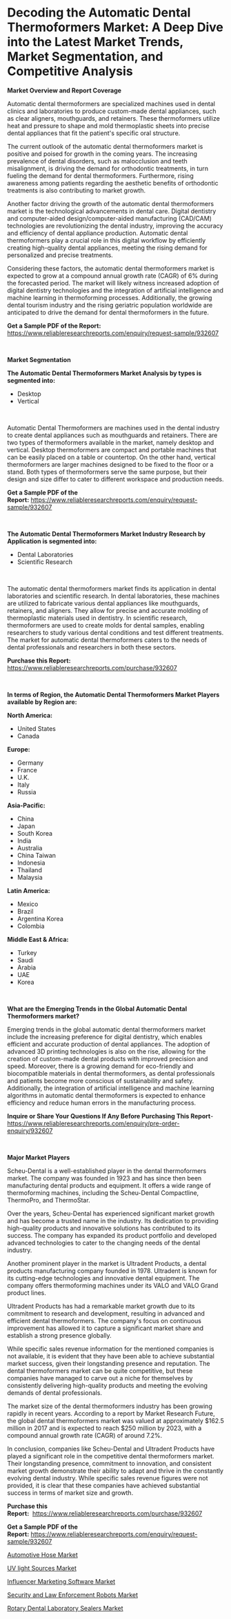 <p><h1>Decoding the Automatic Dental Thermoformers Market: A Deep Dive into the Latest Market Trends, Market Segmentation, and Competitive Analysis</h1></p><p><strong>Market Overview and Report Coverage</strong></p>
<p><p>Automatic dental thermoformers are specialized machines used in dental clinics and laboratories to produce custom-made dental appliances, such as clear aligners, mouthguards, and retainers. These thermoformers utilize heat and pressure to shape and mold thermoplastic sheets into precise dental appliances that fit the patient's specific oral structure.</p><p>The current outlook of the automatic dental thermoformers market is positive and poised for growth in the coming years. The increasing prevalence of dental disorders, such as malocclusion and teeth misalignment, is driving the demand for orthodontic treatments, in turn fueling the demand for dental thermoformers. Furthermore, rising awareness among patients regarding the aesthetic benefits of orthodontic treatments is also contributing to market growth.</p><p>Another factor driving the growth of the automatic dental thermoformers market is the technological advancements in dental care. Digital dentistry and computer-aided design/computer-aided manufacturing (CAD/CAM) technologies are revolutionizing the dental industry, improving the accuracy and efficiency of dental appliance production. Automatic dental thermoformers play a crucial role in this digital workflow by efficiently creating high-quality dental appliances, meeting the rising demand for personalized and precise treatments.</p><p>Considering these factors, the automatic dental thermoformers market is expected to grow at a compound annual growth rate (CAGR) of 6% during the forecasted period. The market will likely witness increased adoption of digital dentistry technologies and the integration of artificial intelligence and machine learning in thermoforming processes. Additionally, the growing dental tourism industry and the rising geriatric population worldwide are anticipated to drive the demand for dental thermoformers in the future.</p></p>
<p><strong>Get a Sample PDF of the Report:</strong> <a href="https://www.reliableresearchreports.com/enquiry/request-sample/932607">https://www.reliableresearchreports.com/enquiry/request-sample/932607</a></p>
<p>&nbsp;</p>
<p><strong>Market Segmentation</strong></p>
<p><strong>The Automatic Dental Thermoformers Market Analysis by types is segmented into:</strong></p>
<p><ul><li>Desktop</li><li>Vertical</li></ul></p>
<p>&nbsp;</p>
<p><p>Automatic Dental Thermoformers are machines used in the dental industry to create dental appliances such as mouthguards and retainers. There are two types of thermoformers available in the market, namely desktop and vertical. Desktop thermoformers are compact and portable machines that can be easily placed on a table or countertop. On the other hand, vertical thermoformers are larger machines designed to be fixed to the floor or a stand. Both types of thermoformers serve the same purpose, but their design and size differ to cater to different workspace and production needs.</p></p>
<p><strong>Get a Sample PDF of the Report:</strong>&nbsp;<a href="https://www.reliableresearchreports.com/enquiry/request-sample/932607">https://www.reliableresearchreports.com/enquiry/request-sample/932607</a></p>
<p>&nbsp;</p>
<p><strong>The Automatic Dental Thermoformers Market Industry Research by Application is segmented into:</strong></p>
<p><ul><li>Dental Laboratories</li><li>Scientific Research</li></ul></p>
<p>&nbsp;</p>
<p><p>The automatic dental thermoformers market finds its application in dental laboratories and scientific research. In dental laboratories, these machines are utilized to fabricate various dental appliances like mouthguards, retainers, and aligners. They allow for precise and accurate molding of thermoplastic materials used in dentistry. In scientific research, thermoformers are used to create molds for dental samples, enabling researchers to study various dental conditions and test different treatments. The market for automatic dental thermoformers caters to the needs of dental professionals and researchers in both these sectors.</p></p>
<p><strong>Purchase this Report:</strong>&nbsp; <a href="https://www.reliableresearchreports.com/purchase/932607">https://www.reliableresearchreports.com/purchase/932607</a></p>
<p>&nbsp;</p>
<p><strong>In terms of Region, the Automatic Dental Thermoformers Market Players available by Region are:</strong></p>
<p>
    <p> <strong> North America: </strong>
        <ul>
            <li>United States</li>
            <li>Canada</li>
        </ul>
        </p> 
    <p> <strong> Europe: </strong>
        <ul>
            <li>Germany</li>
            <li>France</li>
            <li>U.K.</li>
            <li>Italy</li>
            <li>Russia</li>
        </ul>
        </p> 
    <p> <strong> Asia-Pacific: </strong>
        <ul>
            <li>China</li>
            <li>Japan</li>
            <li>South Korea</li>
            <li>India</li>
            <li>Australia</li>
            <li>China Taiwan</li>
            <li>Indonesia</li>
            <li>Thailand</li>
            <li>Malaysia</li>
        </ul>
        </p> 
    <p> <strong> Latin America: </strong>
        <ul>
            <li>Mexico</li>
            <li>Brazil</li>
            <li>Argentina Korea</li>
            <li>Colombia</li>
        </ul>
        </p> 
    <p> <strong> Middle East & Africa: </strong>
        <ul>
            <li>Turkey</li>
            <li>Saudi</li>
            <li>Arabia</li>
            <li>UAE</li>
            <li>Korea</li>
        </ul>
    </p>
    </p>
<p>&nbsp;</p>
<p><strong>What are the Emerging Trends in the Global Automatic Dental Thermoformers market?</strong></p>
<p><p>Emerging trends in the global automatic dental thermoformers market include the increasing preference for digital dentistry, which enables efficient and accurate production of dental appliances. The adoption of advanced 3D printing technologies is also on the rise, allowing for the creation of custom-made dental products with improved precision and speed. Moreover, there is a growing demand for eco-friendly and biocompatible materials in dental thermoformers, as dental professionals and patients become more conscious of sustainability and safety. Additionally, the integration of artificial intelligence and machine learning algorithms in automatic dental thermoformers is expected to enhance efficiency and reduce human errors in the manufacturing process.</p></p>
<p><strong>Inquire or Share Your Questions If Any Before Purchasing This Report</strong>- <a href="https://www.reliableresearchreports.com/enquiry/pre-order-enquiry/932607">https://www.reliableresearchreports.com/enquiry/pre-order-enquiry/932607</a></p>
<p>&nbsp;</p>
<p><strong>Major Market Players</strong></p>
<p><p>Scheu-Dental is a well-established player in the dental thermoformers market. The company was founded in 1923 and has since then been manufacturing dental products and equipment. It offers a wide range of thermoforming machines, including the Scheu-Dental Compactline, ThermoPro, and ThermoStar.</p><p>Over the years, Scheu-Dental has experienced significant market growth and has become a trusted name in the industry. Its dedication to providing high-quality products and innovative solutions has contributed to its success. The company has expanded its product portfolio and developed advanced technologies to cater to the changing needs of the dental industry.</p><p>Another prominent player in the market is Ultradent Products, a dental products manufacturing company founded in 1978. Ultradent is known for its cutting-edge technologies and innovative dental equipment. The company offers thermoforming machines under its VALO and VALO Grand product lines.</p><p>Ultradent Products has had a remarkable market growth due to its commitment to research and development, resulting in advanced and efficient dental thermoformers. The company's focus on continuous improvement has allowed it to capture a significant market share and establish a strong presence globally.</p><p>While specific sales revenue information for the mentioned companies is not available, it is evident that they have been able to achieve substantial market success, given their longstanding presence and reputation. The dental thermoformers market can be quite competitive, but these companies have managed to carve out a niche for themselves by consistently delivering high-quality products and meeting the evolving demands of dental professionals.</p><p>The market size of the dental thermoformers industry has been growing rapidly in recent years. According to a report by Market Research Future, the global dental thermoformers market was valued at approximately $162.5 million in 2017 and is expected to reach $250 million by 2023, with a compound annual growth rate (CAGR) of around 7.2%.</p><p>In conclusion, companies like Scheu-Dental and Ultradent Products have played a significant role in the competitive dental thermoformers market. Their longstanding presence, commitment to innovation, and consistent market growth demonstrate their ability to adapt and thrive in the constantly evolving dental industry. While specific sales revenue figures were not provided, it is clear that these companies have achieved substantial success in terms of market size and growth.</p></p>
<p><strong>Purchase this Report:</strong>&nbsp;&nbsp;<a href="https://www.reliableresearchreports.com/purchase/932607">https://www.reliableresearchreports.com/purchase/932607</a></p>
<p></p>
<p><strong>Get a Sample PDF of the Report:</strong>&nbsp;<a href="https://www.reliableresearchreports.com/enquiry/request-sample/932607">https://www.reliableresearchreports.com/enquiry/request-sample/932607</a></p>
<p><p><a href="https://www.linkedin.com/pulse/automotive-hose-market-size-share-global-analysis-report-bpjrc/">Automotive Hose Market</a></p><p><a href="https://www.reportprime.com/uv-light-sources-r1251">UV light Sources Market</a></p><p><a href="https://medium.com/@janrussell6445/influencer-marketing-software-market-size-growth-forecast-2023-2030-cc52eaed3221">Influencer Marketing Software Market</a></p><p><a href="https://issuu.com/reportprime-2/docs/security-and-law-enforcement-robots-market-size-20?fr=xKAE9_zU1NQ">Security and Law Enforcement Robots Market</a></p><p><a href="https://github.com/JameTravis/Market-Research-Report-List-1/blob/main/rotary-dental-laboratory-sealers-market.md">Rotary Dental Laboratory Sealers Market</a></p></p>